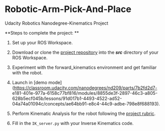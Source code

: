 # Robotic-Arm-Pick-And-Place
Udacity Robotics Nanodegree-Kinematics Project 

**Steps to complete the project: **

1. Set up your ROS Workspace.

2. Download or clone the [project
repository](https://github.com/udacity/RoboND-Kinematics-Project) into
the ***src*** directory of your ROS Workspace.

3. Experiment with the forward_kinematics environment and get familiar
with the robot.

4. Launch in [demo
mode](https://classroom.udacity.com/nanodegrees/nd209/parts/7b2fd2d7-
e181-401e-977a-6158c77bf816/modules/8855de3f-2897-46c3-a805-
628b5ecf045b/lessons/91d017b1-4493-4522-ad52-
04a74a01094c/concepts/ae64bb91-e8c4-44c9-adbe-798e8f688193).

5. Perform Kinematic Analysis for the robot following the [project
rubric](https://review.udacity.com/#!/rubrics/972/view).

6. Fill in the `IK_server.py` with your Inverse Kinematics code.

